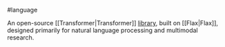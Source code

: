 #language

An open-source [[Transformer|Transformer]]
<a href="https://github.com/google/flaxformer" target="T">library</a>,
built on [[Flax|Flax]], designed primarily for natural language processing
and multimodal research.

